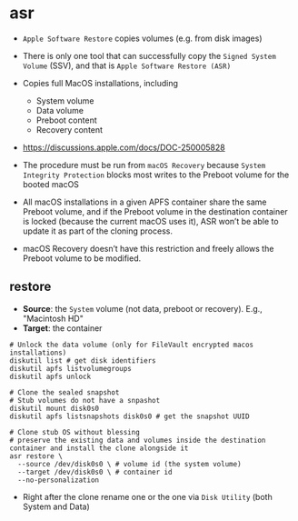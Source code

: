 # asr

- `Apple Software Restore` copies volumes (e.g. from disk images)
- There is only one tool that can successfully copy the `Signed System Volume` (SSV), and that is `Apple Software Restore (ASR)`
- Copies full MacOS installations, including
  - System volume
  - Data volume
  - Preboot content
  - Recovery content
- <https://discussions.apple.com/docs/DOC-250005828>

- The procedure must be run from `macOS Recovery` because `System Integrity Protection` blocks most writes to the Preboot volume for the booted macOS
- All macOS installations in a given APFS container share the same Preboot volume, and if the Preboot volume in the destination container is locked (because the current macOS uses it), ASR won’t be able to update it as part of the cloning process.
- macOS Recovery doesn’t have this restriction and freely allows the Preboot volume to be modified.

## restore

- **Source**: the `System` volume (not data, preboot or recovery). E.g., "Macintosh HD"
- **Target**: the container

```shell
# Unlock the data volume (only for FileVault encrypted macos installations)
diskutil list # get disk identifiers
diskutil apfs listvolumegroups
diskutil apfs unlock
```

```shell
# Clone the sealed snapshot
# Stub volumes do not have a snpashot
diskutil mount disk0s0
diskutil apfs listsnapshots disk0s0 # get the snapshot UUID
```

```shell
# Clone stub OS without blessing
# preserve the existing data and volumes inside the destination container and install the clone alongside it
asr restore \
  --source /dev/disk0s0 \ # volume id (the system volume)
  --target /dev/disk0s0 \ # container id
  --no-personalization
```

- Right after the clone rename one or the one via `Disk Utility` (both System and Data)
